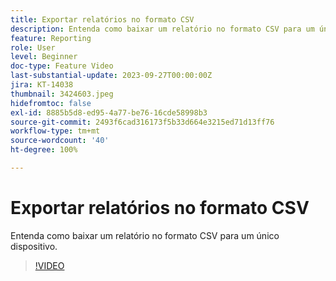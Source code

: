 ```yaml
---
title: Exportar relatórios no formato CSV
description: Entenda como baixar um relatório no formato CSV para um único dispositivo.
feature: Reporting
role: User
level: Beginner
doc-type: Feature Video
last-substantial-update: 2023-09-27T00:00:00Z
jira: KT-14038
thumbnail: 3424603.jpeg
hidefromtoc: false
exl-id: 8885b5d8-ed95-4a77-be76-16cde58998b3
source-git-commit: 2493f6cad316173f5b33d664e3215ed71d13ff76
workflow-type: tm+mt
source-wordcount: '40'
ht-degree: 100%

---
```


# Exportar relatórios no formato CSV

Entenda como baixar um relatório no formato CSV para um único dispositivo.

>[!VIDEO](https://video.tv.adobe.com/v/3439614/?learn=on&captions=por_br)
